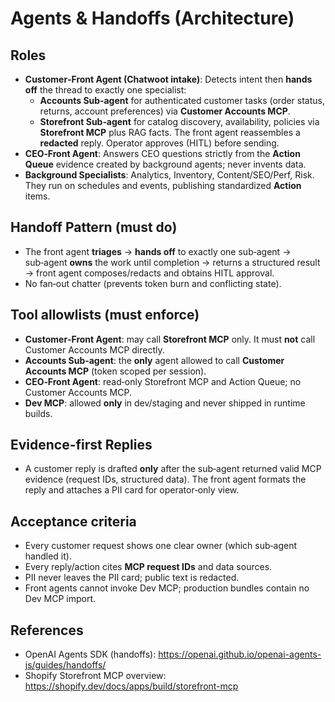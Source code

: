 # Agents & Handoffs (Architecture)

## Roles
- **Customer‑Front Agent (Chatwoot intake)**: Detects intent then **hands off** the thread to exactly one specialist:
  - **Accounts Sub‑agent** for authenticated customer tasks (order status, returns, account preferences) via **Customer Accounts MCP**.
  - **Storefront Sub‑agent** for catalog discovery, availability, policies via **Storefront MCP** plus RAG facts.
  The front agent reassembles a **redacted** reply. Operator approves (HITL) before sending.
- **CEO‑Front Agent**: Answers CEO questions strictly from the **Action Queue** evidence created by background agents; never invents data.
- **Background Specialists**: Analytics, Inventory, Content/SEO/Perf, Risk. They run on schedules and events, publishing standardized **Action** items.

## Handoff Pattern (must do)
- The front agent **triages** → **hands off** to exactly one sub‑agent → sub‑agent **owns** the work until completion → returns a structured result → front agent composes/redacts and obtains HITL approval.
- No fan‑out chatter (prevents token burn and conflicting state).

## Tool allowlists (must enforce)
- **Customer‑Front Agent**: may call **Storefront MCP** only. It must **not** call Customer Accounts MCP directly.
- **Accounts Sub‑agent**: the **only** agent allowed to call **Customer Accounts MCP** (token scoped per session).
- **CEO‑Front Agent**: read‑only Storefront MCP and Action Queue; no Customer Accounts MCP.
- **Dev MCP**: allowed **only** in dev/staging and never shipped in runtime builds.

## Evidence-first Replies
- A customer reply is drafted **only** after the sub‑agent returned valid MCP evidence (request IDs, structured data). The front agent formats the reply and attaches a PII card for operator‑only view.

## Acceptance criteria
- Every customer request shows one clear owner (which sub‑agent handled it).
- Every reply/action cites **MCP request IDs** and data sources.
- PII never leaves the PII card; public text is redacted.
- Front agents cannot invoke Dev MCP; production bundles contain no Dev MCP import.

## References
- OpenAI Agents SDK (handoffs): https://openai.github.io/openai-agents-js/guides/handoffs/
- Shopify Storefront MCP overview: https://shopify.dev/docs/apps/build/storefront-mcp
